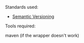 
Standards used:

* [Semantic Versioning](https://semver.org/)


Tools required:

maven (if the wrapper doesn't work)
